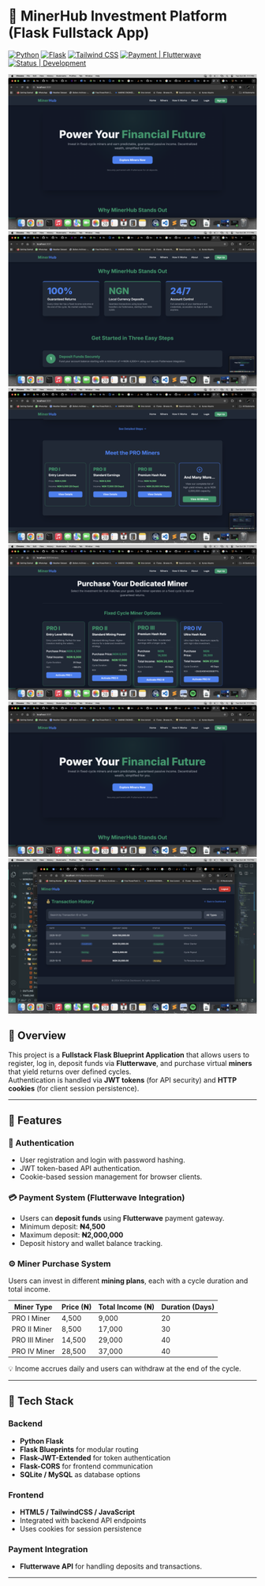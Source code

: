 # 💎 MinerHub Investment Platform (Flask Fullstack App)
[![Python](https://img.shields.io/badge/Python-3776AB?style=for-the-badge&logo=python&logoColor=white)](https://www.python.org/)
[![Flask](https://img.shields.io/badge/Flask-000000?style=for-the-badge&logo=flask&logoColor=white)](https://flask.palletsprojects.com/)
[![Tailwind CSS](https://img.shields.io/badge/Tailwind_CSS-06B6D4?style=for-the-badge&logo=tailwind-css&logoColor=white)](https://tailwindcss.com/)
[![Payment | Flutterwave](https://img.shields.io/badge/Payment-Flutterwave-orange?style=for-the-badge)](https://developer.flutterwave.com/docs)
[![Status | Development](https://img.shields.io/badge/Status-In%20Development-blueviolet?style=for-the-badge)]()


<img src="./Images/img1.png" alt="image1" />
<img src="./Images/img2.png" alt="image1" />
<img src="./Images/img3.png" alt="image1" />
<img src="./Images/img4.png" alt="image1" />
<img src="./Images/img1.png" alt="image1" />
<img src="./Images/transactions.png" alt="image1" >

## 🧩 Overview
This project is a **Fullstack Flask Blueprint Application** that allows users to register, log in, deposit funds via **Flutterwave**, and purchase virtual **miners** that yield returns over defined cycles.  
Authentication is handled via **JWT tokens** (for API security) and **HTTP cookies** (for client session persistence).  

---

## 🚀 Features

### 🔐 Authentication
- User registration and login with password hashing.
- JWT token-based API authentication.
- Cookie-based session management for browser clients.

### 💳 Payment System (Flutterwave Integration)
- Users can **deposit funds** using **Flutterwave** payment gateway.
- Minimum deposit: **₦4,500**
- Maximum deposit: **₦2,000,000**
- Deposit history and wallet balance tracking.

### ⚙️ Miner Purchase System
Users can invest in different **mining plans**, each with a cycle duration and total income.

| Miner Type   | Price (₦) | Total Income (₦) | Duration (Days) |
|---------------|-----------|------------------|-----------------|
| PRO I Miner   | 4,500     | 9,000            | 20              |
| PRO II Miner  | 8,500     | 17,000           | 30              |
| PRO III Miner | 14,500    | 29,000           | 40              |
| PRO IV Miner  | 28,500    | 37,000           | 40              |

💡 Income accrues daily and users can withdraw at the end of the cycle.

---

## 🧱 Tech Stack

### Backend
- **Python Flask**
- **Flask Blueprints** for modular routing
- **Flask-JWT-Extended** for token authentication
- **Flask-CORS** for frontend communication
- **SQLite / MySQL** as database options

### Frontend
- **HTML5 / TailwindCSS / JavaScript**
- Integrated with backend API endpoints
- Uses cookies for session persistence

### Payment Integration
- **Flutterwave API** for handling deposits and transactions.

---

